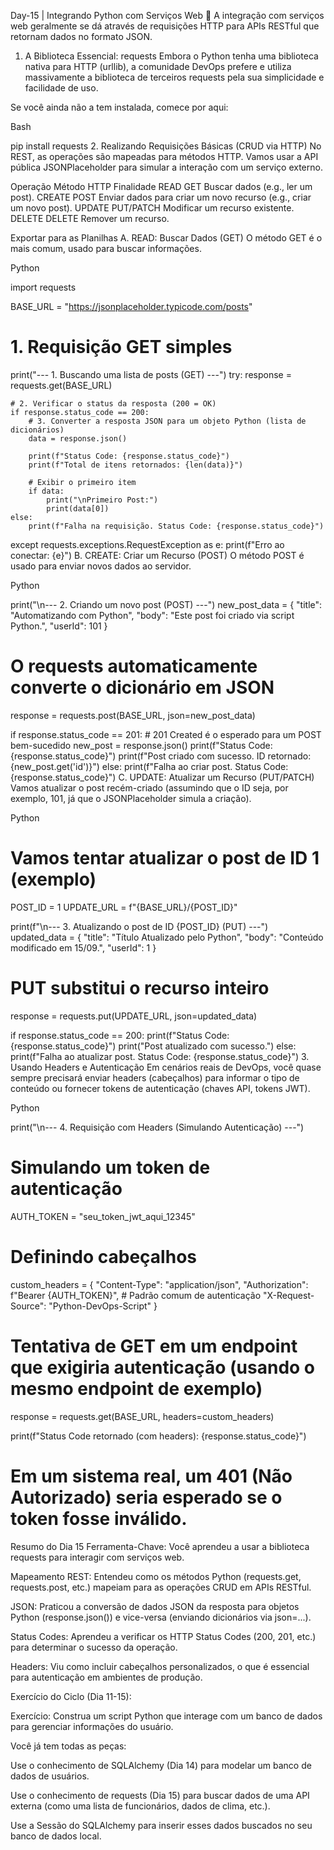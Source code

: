 Day-15 | Integrando Python com Serviços Web 📡
A integração com serviços web geralmente se dá através de requisições HTTP para APIs RESTful que retornam dados no formato JSON.

1. A Biblioteca Essencial: requests
Embora o Python tenha uma biblioteca nativa para HTTP (urllib), a comunidade DevOps prefere e utiliza massivamente a biblioteca de terceiros requests pela sua simplicidade e facilidade de uso.

Se você ainda não a tem instalada, comece por aqui:

Bash

pip install requests
2. Realizando Requisições Básicas (CRUD via HTTP)
No REST, as operações são mapeadas para métodos HTTP. Vamos usar a API pública JSONPlaceholder para simular a interação com um serviço externo.

Operação	Método HTTP	Finalidade
READ	GET	Buscar dados (e.g., ler um post).
CREATE	POST	Enviar dados para criar um novo recurso (e.g., criar um novo post).
UPDATE	PUT/PATCH	Modificar um recurso existente.
DELETE	DELETE	Remover um recurso.

Exportar para as Planilhas
A. READ: Buscar Dados (GET)
O método GET é o mais comum, usado para buscar informações.

Python

import requests

BASE_URL = "https://jsonplaceholder.typicode.com/posts"

# 1. Requisição GET simples
print("--- 1. Buscando uma lista de posts (GET) ---")
try:
    response = requests.get(BASE_URL)
    
    # 2. Verificar o status da resposta (200 = OK)
    if response.status_code == 200:
        # 3. Converter a resposta JSON para um objeto Python (lista de dicionários)
        data = response.json()
        
        print(f"Status Code: {response.status_code}")
        print(f"Total de itens retornados: {len(data)}")
        
        # Exibir o primeiro item
        if data:
            print("\nPrimeiro Post:")
            print(data[0])
    else:
        print(f"Falha na requisição. Status Code: {response.status_code}")

except requests.exceptions.RequestException as e:
    print(f"Erro ao conectar: {e}")
B. CREATE: Criar um Recurso (POST)
O método POST é usado para enviar novos dados ao servidor.

Python

print("\n--- 2. Criando um novo post (POST) ---")
new_post_data = {
    "title": "Automatizando com Python",
    "body": "Este post foi criado via script Python.",
    "userId": 101 
}

# O requests automaticamente converte o dicionário em JSON
response = requests.post(BASE_URL, json=new_post_data)

if response.status_code == 201: # 201 Created é o esperado para um POST bem-sucedido
    new_post = response.json()
    print(f"Status Code: {response.status_code}")
    print(f"Post criado com sucesso. ID retornado: {new_post.get('id')}")
else:
    print(f"Falha ao criar post. Status Code: {response.status_code}")
C. UPDATE: Atualizar um Recurso (PUT/PATCH)
Vamos atualizar o post recém-criado (assumindo que o ID seja, por exemplo, 101, já que o JSONPlaceholder simula a criação).

Python

# Vamos tentar atualizar o post de ID 1 (exemplo)
POST_ID = 1 
UPDATE_URL = f"{BASE_URL}/{POST_ID}"

print(f"\n--- 3. Atualizando o post de ID {POST_ID} (PUT) ---")
updated_data = {
    "title": "Título Atualizado pelo Python",
    "body": "Conteúdo modificado em 15/09.",
    "userId": 1
}

# PUT substitui o recurso inteiro
response = requests.put(UPDATE_URL, json=updated_data) 

if response.status_code == 200:
    print(f"Status Code: {response.status_code}")
    print("Post atualizado com sucesso.")
else:
    print(f"Falha ao atualizar post. Status Code: {response.status_code}")
3. Usando Headers e Autenticação
Em cenários reais de DevOps, você quase sempre precisará enviar headers (cabeçalhos) para informar o tipo de conteúdo ou fornecer tokens de autenticação (chaves API, tokens JWT).

Python

print("\n--- 4. Requisição com Headers (Simulando Autenticação) ---")

# Simulando um token de autenticação
AUTH_TOKEN = "seu_token_jwt_aqui_12345" 

# Definindo cabeçalhos
custom_headers = {
    "Content-Type": "application/json",
    "Authorization": f"Bearer {AUTH_TOKEN}", # Padrão comum de autenticação
    "X-Request-Source": "Python-DevOps-Script" 
}

# Tentativa de GET em um endpoint que exigiria autenticação (usando o mesmo endpoint de exemplo)
response = requests.get(BASE_URL, headers=custom_headers)

print(f"Status Code retornado (com headers): {response.status_code}")
# Em um sistema real, um 401 (Não Autorizado) seria esperado se o token fosse inválido.
Resumo do Dia 15
Ferramenta-Chave: Você aprendeu a usar a biblioteca requests para interagir com serviços web.

Mapeamento REST: Entendeu como os métodos Python (requests.get, requests.post, etc.) mapeiam para as operações CRUD em APIs RESTful.

JSON: Praticou a conversão de dados JSON da resposta para objetos Python (response.json()) e vice-versa (enviando dicionários via json=...).

Status Codes: Aprendeu a verificar os HTTP Status Codes (200, 201, etc.) para determinar o sucesso da operação.

Headers: Viu como incluir cabeçalhos personalizados, o que é essencial para autenticação em ambientes de produção.

Exercício do Ciclo (Dia 11-15):

Exercício: Construa um script Python que interage com um banco de dados para gerenciar informações do usuário.

Você já tem todas as peças:

Use o conhecimento de SQLAlchemy (Dia 14) para modelar um banco de dados de usuários.

Use o conhecimento de requests (Dia 15) para buscar dados de uma API externa (como uma lista de funcionários, dados de clima, etc.).

Use a Sessão do SQLAlchemy para inserir esses dados buscados no seu banco de dados local.
